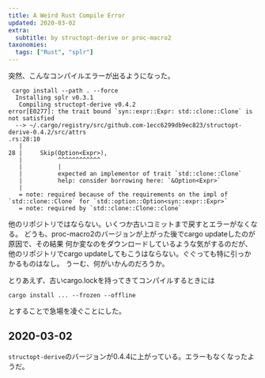 ```yaml
---
title: A Weird Rust Compile Error
updated: 2020-03-02
extra:
  subtitle: by structopt-derive or proc-macro2
taxonomies:
  tags: ["Rust", "splr"]
---
```

突然、こんなコンパイルエラーが出るようになった。

```
 cargo install --path . --force
  Installing splr v0.3.1
   Compiling structopt-derive v0.4.2
error[E0277]: the trait bound `syn::expr::Expr: std::clone::Clone` is not satisfied
  --> ~/.cargo/registry/src/github.com-1ecc6299db9ec823/structopt-derive-0.4.2/src/attrs
.rs:28:10
   |
28 |     Skip(Option<Expr>),
   |          ^^^^^^^^^^^^
   |          |
   |          expected an implementor of trait `std::clone::Clone`
   |          help: consider borrowing here: `&Option<Expr>`
   |
   = note: required because of the requirements on the impl of `std::clone::Clone` for `std::option::Option<syn::expr::Expr>`
   = note: required by `std::clone::Clone::clone`
```

他のリポジトリではならない。いくつか古いコミットまで戻すとエラーがなくなる。
どうも、proc-macro2のバージョンが上がった後でcargo updateしたのが原因で、その結果
何か変なのをダウンロードしているような気がするのだが、
他のリポジトリでcargo updateしてもこうはならない。ぐぐっても特に引っかかるものはなし。
うーむ、何がいかんのだろうか。

とりあえず、古いcargo.lockを持ってきてコンパイルするときには

```
cargo install ... --frozen --offline
```

とすることで急場を凌ぐことにした。

## 2020-03-02

`structopt-derive`のバージョンが0.4.4に上がっている。エラーもなくなったようだ。


